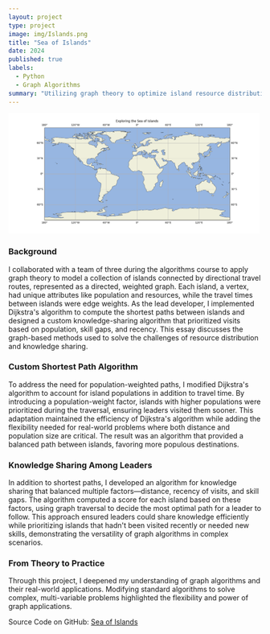 ```yaml
---
layout: project
type: project
image: img/Islands.png
title: "Sea of Islands"
date: 2024
published: true
labels:
  - Python
  - Graph Algorithms
summary: "Utilizing graph theory to optimize island resource distribution and leader knowledge sharing through pathfinding algorithms and prioritization techniques."
---
```


<img alt="Image" src="../img/Islands.png" width=500px>

### Background

I collaborated with a team of three during the algorithms course to apply graph theory to model a collection of islands connected by directional travel routes, represented as a directed, weighted graph. Each island, a vertex, had unique attributes like population and resources, while the travel times between islands were edge weights. As the lead developer, I implemented Dijkstra's algorithm to compute the shortest paths between islands and designed a custom knowledge-sharing algorithm that prioritized visits based on population, skill gaps, and recency. This essay discusses the graph-based methods used to solve the challenges of resource distribution and knowledge sharing.

### Custom Shortest Path Algorithm

To address the need for population-weighted paths, I modified Dijkstra's algorithm to account for island populations in addition to travel time. By introducing a population-weight factor, islands with higher populations were prioritized during the traversal, ensuring leaders visited them sooner. This adaptation maintained the efficiency of Dijkstra's algorithm while adding the flexibility needed for real-world problems where both distance and population size are critical. The result was an algorithm that provided a balanced path between islands, favoring more populous destinations.

### Knowledge Sharing Among Leaders

In addition to shortest paths, I developed an algorithm for knowledge sharing that balanced multiple factors—distance, recency of visits, and skill gaps. The algorithm computed a score for each island based on these factors, using graph traversal to decide the most optimal path for a leader to follow. This approach ensured leaders could share knowledge efficiently while prioritizing islands that hadn't been visited recently or needed new skills, demonstrating the versatility of graph algorithms in complex scenarios.

### From Theory to Practice

Through this project, I deepened my understanding of graph algorithms and their real-world applications. Modifying standard algorithms to solve complex, multi-variable problems highlighted the flexibility and power of graph applications.

Source Code on GitHub: [Sea of Islands](https://github.com/jaked332/sea-of-islands)